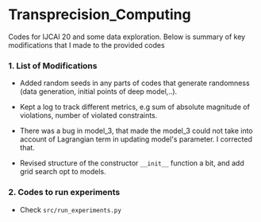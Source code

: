 # Transprecision_Computing
Codes for IJCAI 20 and some data exploration. Below is summary of key modifications that I made to the provided codes

### 1. List of Modifications

 * Added random seeds in any parts of codes that generate randomness (data generation, initial points of deep model,..).
 
 * Kept a log to track different metrics, e.g sum of absolute magnitude of violations, number of violated constraints.
 
 * There was a bug in model_3, that made the model_3 could not take into account of Lagrangian term in updating
 model's parameter. I corrected that. 
 
 * Revised structure of the constructor `__init__` function a bit, and add grid search opt to models.
 
 ### 2. Codes to run experiments
 
* Check `src/run_experiments.py`

